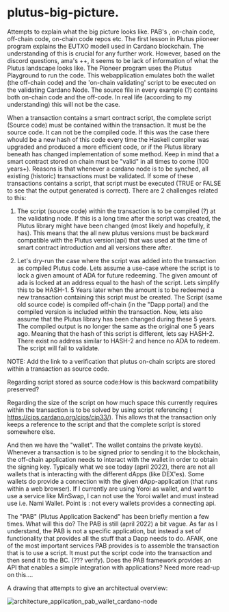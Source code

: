 # plutus-big-picture. 
Attempts to explain what the big picture looks like. PAB's , on-chain code, off-chain code, on-chain code repos etc.
The first lesson in Plutus piioneer program explains the EUTXO modell used in Cardano blockchain. The understanding of this is crucial for any further work.
However, based on the discord questions, ama's ++, it seems to be lack of information of what the Plutus landscape looks like.
The Pioneer  program uses the Plutus Playground to run the code. This webapplication emulates both the wallet (the off-chain code) and the 'on-chain validating' script to be executed on the validating Cardano Node. The source file in every example (?) contains both on-chain code and the off-code. In real life (according to my understanding) this will not be the case.


When a transaction contains a smart contract script, the complete script (Source code) must be contained within the transaction.
It must be the source code. It can not be the compiled code. If this was the case there whould be a new hash of this code every time the Haskell compiler was upgraded and produced a more efficient code, or if the Plutus library beneath has changed implementation of some method. Keep in mind that a smart contract stored on chain must be "valid" in all times to come (100 years+).
Reasons is that whenever a cardano  node is to be synched, all existing (historic) transactions must be validated. If some of these transactions contains a script, that script must be executed (TRUE or FALSE to see that the output generated is correct). 
There are 2 challenges related to this:
1) The script (source code) within the transaction is to be compiled (?) at the validating node. If this is a long time after the script was created, the Plutus library might have been changed (most likely and hopefully, it has). 
This means that the all new plutus versions must be backward compatible with the Plutus version(api) that was used at the time of smart contract introduction and all versions there after.

2) Let's dry-run the case where the script was added into the transaction as compiled Plutus code. Lets assume a use-case where the script is to lock a given amount of ADA for future redeeming. The given amount of ada is locked at an address equal to the hash of the script. Lets simplify this to be HASH-1. 5 Years later when the amount is to be redeemed a new transaction containing this script must be created. The Script (same old source code) is compiled off-chain (in the "Dapp portal) and the compiled version is included within the transaction. Now, lets also assume that the Plutus library has been changed during these 5 years. The compiled output is no longer the same as the original one 5 years ago. Meaning that the hash of this script is different, lets say HASH-2. There exist no address similar to HASH-2 and hence no ADA to redeem. The script will fail to validate.

NOTE: Add the link to a verification that plutus on-chain scripts are stored within a transaction as source code.

Regarding script stored as source code:How is this backward compatibility preserved?

Regarding the size of the script on how much space this currently requires within the transaction is to be solved by using script referencing ( https://cips.cardano.org/cips/cip33/). 
This allows that the transaction only keeps a reference to the script and that the complete script is stored somewhere else.


And then we have the "wallet". 
The wallet contains the private key(s). Whenever a transaction is to be signed prior to sending it to the blockchain, the off-chain application needs to interact with the wallet in order to obtain the signing key.
Typically what we see today (april 2022), there are not all wallets that is interacting with the different dApps (like DEX'es). Some wallets do provide a connection with the given dApp-application (that runs within a web browser). If I currently are using Yoroi as wallet, and want to use a service like MinSwap, I can not use the Yoroi wallet and must instead use i.e. Nami Wallet. 
Point is : not every wallets provides a connecting api.


The "PAB" (Plutus Application Backend" has been briefly mention a few times. What will this do?
The PAB is still (april 2022) a bit vague. As far as I understand, the PAB is not a specific application, but instead a set of functionality that provides all the stuff that a Dapp needs to do.
AFAIK, one of the most important services PAB provides is to assemble the transaction that is to use a script. It must put the script code into the transaction and then send it to the BC. (??? verify). Does the PAB framework provides an API that enables a simple integration with applications?
Need more read-up on this....

A drawing that attempts to give an architectual overview:
 
![architecture_application_pab_wallet_cardano-node](https://user-images.githubusercontent.com/49366319/163685649-473cd60b-7c92-4c4d-9afa-462ccd48660a.png)

 
